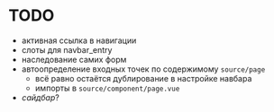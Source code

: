 # TODO

- активная ссылка в навигации
- слоты для navbar_entry
- наследование самих форм
- автоопределение входных точек по содержимому `source/page`
    - всё равно остаётся дублирование в настройке навбара
    - импорты в `source/component/page.vue`
- *сайдбар*?
